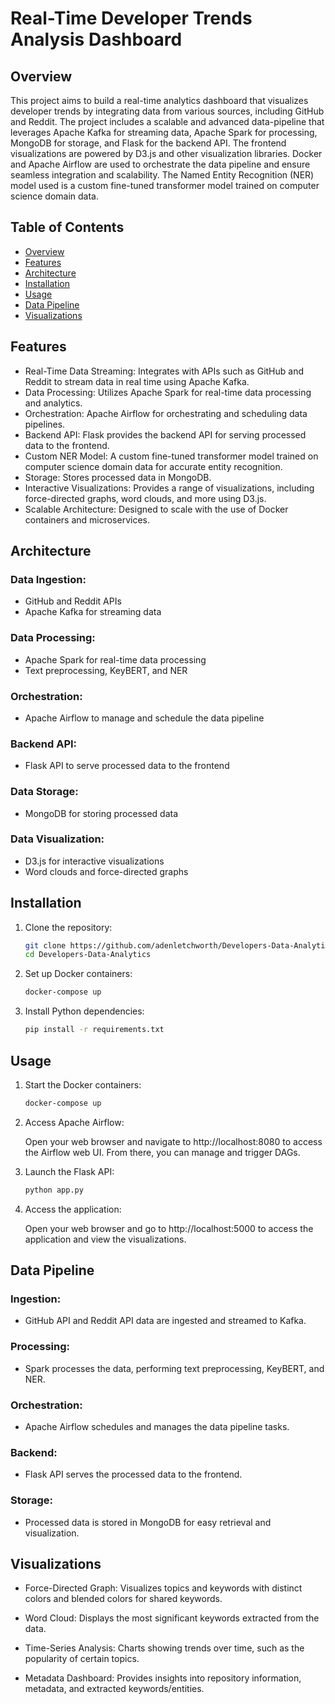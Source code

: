 # Real-Time Developer Trends Analysis Dashboard

## Overview

This project aims to build a real-time analytics dashboard that visualizes developer trends by integrating data from various sources, including GitHub and Reddit. The project includes a scalable and advanced data-pipeline that leverages Apache Kafka for streaming data, Apache Spark for processing, MongoDB for storage, and Flask for the backend API. The frontend visualizations are powered by D3.js and other visualization libraries. Docker and Apache Airflow are used to orchestrate the data pipeline and ensure seamless integration and scalability. The Named Entity Recognition (NER) model used is a custom fine-tuned transformer model trained on computer science domain data.

## Table of Contents

- [Overview](#overview)
- [Features](#features)
- [Architecture](#architecture)
- [Installation](#installation)
- [Usage](#usage)
- [Data Pipeline](#data-pipeline)
- [Visualizations](#visualizations)

## Features

- Real-Time Data Streaming: Integrates with APIs such as GitHub and Reddit to stream data in real time using Apache Kafka.
- Data Processing: Utilizes Apache Spark for real-time data processing and analytics.
- Orchestration: Apache Airflow for orchestrating and scheduling data pipelines.
- Backend API: Flask provides the backend API for serving processed data to the frontend.
- Custom NER Model: A custom fine-tuned transformer model trained on computer science domain data for accurate entity recognition.
- Storage: Stores processed data in MongoDB.
- Interactive Visualizations: Provides a range of visualizations, including force-directed graphs, word clouds, and more using D3.js.
- Scalable Architecture: Designed to scale with the use of Docker containers and microservices.

## Architecture

### Data Ingestion:

- GitHub and Reddit APIs
- Apache Kafka for streaming data

### Data Processing:

- Apache Spark for real-time data processing
- Text preprocessing, KeyBERT, and NER

### Orchestration:

- Apache Airflow to manage and schedule the data pipeline

### Backend API:

- Flask API to serve processed data to the frontend

### Data Storage:

- MongoDB for storing processed data

### Data Visualization:

- D3.js for interactive visualizations
- Word clouds and force-directed graphs

## Installation

1. Clone the repository:

    ```bash
    git clone https://github.com/adenletchworth/Developers-Data-Analytics.git
    cd Developers-Data-Analytics
    ```

2. Set up Docker containers:

    ```bash
    docker-compose up
    ```

3. Install Python dependencies:

    ```bash
    pip install -r requirements.txt
    ```

## Usage
1. Start the Docker containers:

    ```bash
    docker-compose up
    ```

2. Access Apache Airflow:

    Open your web browser and navigate to http://localhost:8080 to access the Airflow web UI. From there, you can manage and trigger DAGs.

3. Launch the Flask API:

    ```bash
    python app.py
    ```

4. Access the application:

    Open your web browser and go to http://localhost:5000 to access the application and view the visualizations.

## Data Pipeline

### Ingestion:

- GitHub API and Reddit API data are ingested and streamed to Kafka.

### Processing:

- Spark processes the data, performing text preprocessing, KeyBERT, and NER.

### Orchestration:

- Apache Airflow schedules and manages the data pipeline tasks.

### Backend:

- Flask API serves the processed data to the frontend.

### Storage:

- Processed data is stored in MongoDB for easy retrieval and visualization.

## Visualizations

- Force-Directed Graph:
  Visualizes topics and keywords with distinct colors and blended colors for shared keywords.

- Word Cloud:
  Displays the most significant keywords extracted from the data.

- Time-Series Analysis:
  Charts showing trends over time, such as the popularity of certain topics.

- Metadata Dashboard:
  Provides insights into repository information, metadata, and extracted keywords/entities.



